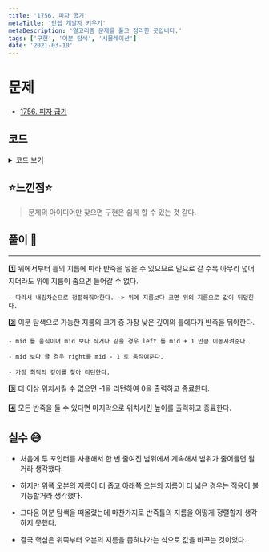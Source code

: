 ```yaml
---
title: '1756. 피자 굽기'
metaTitle: '만렙 개발자 키우기'
metaDescription: '알고리즘 문제를 풀고 정리한 곳입니다.'
tags: ['구현', '이분 탐색', '시뮬레이션']
date: '2021-03-10'
---
```



# 문제
- [1756. 피자 굽기](https://www.acmicpc.net/problem/1756)

## 코드

<details><summary> 코드 보기 </summary>

``` java
import java.io.BufferedReader;
import java.io.IOException;
import java.io.InputStreamReader;
import java.util.StringTokenizer;

public class Q1756 {
    static int d, n, depth[], bread[];
    public static void main(String[] args) throws IOException {
        init();
        solution();
    }

    private static void solution() {
        int left = 1, right = d, ans = 987654321;
        for (int i = 1; i <= n; i++) {
            right = binSearch(left, right, bread[i]);
            if(right == -1) {
                System.out.println(0);
                return;
            }
            else ans = Math.min(ans, right);
            right -= 1;
        }
        System.out.println(ans);
    }

    private static int binSearch(int left, int right, int num) {
        int ret = -1;
        while(left <= right){
            int mid = (left + right)/ 2;
            if(num > depth[mid]) right = mid - 1;
            else {
                left = mid + 1;
                ret = mid;
            }
        }
        return ret;
    }

    private static void init() throws IOException {
        BufferedReader br = new BufferedReader(new InputStreamReader(System.in));
        StringTokenizer st = new StringTokenizer(br.readLine());
        d = stoi(st.nextToken());
        n = stoi(st.nextToken());
        depth = new int[d + 1];
        bread = new int[n + 1];
        st = new StringTokenizer(br.readLine());
        for (int i = 1; i <= d; i++) {
            depth[i] = stoi(st.nextToken());
            if(i != 1 && depth[i-1] < depth[i])
                depth[i] = depth[i-1];
        }
        st = new StringTokenizer(br.readLine());
        for (int i = 1; i <= n; i++) bread[i] = stoi(st.nextToken());
    }

    private static int stoi(String str) {
        return Integer.parseInt(str);
    }
}
```
</details>

## ⭐️느낀점⭐️
> 문제의 아이디어만 찾으면 구현은 쉽게 할 수 있는 것 같다.

## 풀이 📣
<hr/>

1️⃣ 위에서부터 틀의 지름에 따라 반죽을 넣을 수 있으므로 밑으로 갈 수록 아무리 넓어지더라도 위에 지름이 좁으면 들어갈 수 없다.

    - 따라서 내림차순으로 정렬해줘야한다. -> 위에 지름보다 크면 위의 지름으로 값이 뒤덮힌다.


2️⃣ 이분 탐색으로 가능한 지름의 크기 중 가장 낮은 깊이의 틀에다가 반죽을 둬야한다.

    - mid 를 움직이며 mid 보다 작거나 같을 경우 left 를 mid + 1 만큼 이동시켜준다.

    - mid 보다 클 경우 right를 mid - 1 로 움직여준다.

    - 가장 최적의 깊이를 찾아 리턴한다.


3️⃣ 더 이상 위치시킬 수 없으면 -1을 리턴하여 0을 출력하고 종료한다.


4️⃣ 모든 반죽을 둘 수 있다면 마지막으로 위치시킨 높이를 출력하고 종료한다.

## 실수 😅
- 처음에 투 포인터를 사용해서 한 번 줄여진 범위에서 계속해서 범위가 줄어들면 될거라 생각했다.

- 하지만 위쪽 오븐의 지름이 더 좁고 아래쪽 오븐의 지름이 더 넓은 경우는 적용이 불가능할거라 생각했다.

- 그다음 이분 탐색을 떠올렸는데 마찬가지로 반죽틀의 지름을 어떻게 정렬할지 생각하지 못했다.

- 결국 핵심은 위쪽부터 오븐의 지름을 좁혀나가는 식으로 값을 바꾸는 것이었다.
